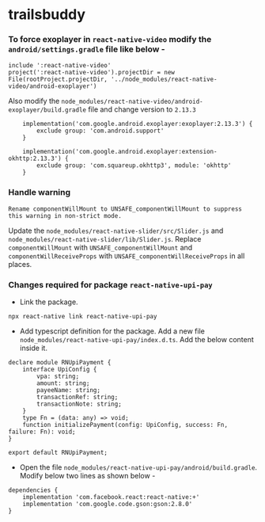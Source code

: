 # trailsbuddy

### To force exoplayer in `react-native-video` modify the `android/settings.gradle` file like below -

```
include ':react-native-video'
project(':react-native-video').projectDir = new File(rootProject.projectDir, '../node_modules/react-native-video/android-exoplayer')
```

Also modify the `node_modules/react-native-video/android-exoplayer/build.gradle` file and change version to `2.13.3`

```
    implementation('com.google.android.exoplayer:exoplayer:2.13.3') {
        exclude group: 'com.android.support'
    }

    implementation('com.google.android.exoplayer:extension-okhttp:2.13.3') {
        exclude group: 'com.squareup.okhttp3', module: 'okhttp'
    }
```

### Handle warning

`Rename componentWillMount to UNSAFE_componentWillMount to suppress this warning in non-strict mode.`

Update the `node_modules/react-native-slider/src/Slider.js` and `node_modules/react-native-slider/lib/Slider.js`. Replace `componentWillMount` with `UNSAFE_componentWillMount` and `componentWillReceiveProps` with `UNSAFE_componentWillReceiveProps` in all places.

### Changes required for package `react-native-upi-pay`

- Link the package.

```
npx react-native link react-native-upi-pay
```

- Add typescript definition for the package. Add a new file `node_modules/react-native-upi-pay/index.d.ts`.
  Add the below content inside it.

```
declare module RNUpiPayment {
    interface UpiConfig {
        vpa: string;
        amount: string;
        payeeName: string;
        transactionRef: string;
        transactionNote: string;
    }
    type Fn = (data: any) => void;
    function initializePayment(config: UpiConfig, success: Fn, failure: Fn): void;
}

export default RNUpiPayment;
```

- Open the file `node_modules/react-native-upi-pay/android/build.gradle`.
  Modify below two lines as shown below -

```
dependencies {
    implementation 'com.facebook.react:react-native:+'
    implementation 'com.google.code.gson:gson:2.8.0'
}
```

